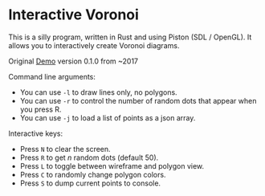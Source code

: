 Interactive Voronoi
=========================

This is a silly program, written in Rust and using Piston (SDL / OpenGL). It allows you to interactively create Voronoi diagrams.

Original [Demo](https://www.youtube.com/watch?v=5uBe5CkFXlM) version 0.1.0 from ~2017



Command line arguments:
* You can use `-l` to draw lines only, no polygons.
* You can use `-r` to control the number of random dots that appear when you press R.
* You can use `-j` to load a list of points as a json array.

Interactive keys:
* Press `N` to clear the screen.
* Press `R` to get _n_ random dots (default 50).
* Press `L` to toggle between wireframe and polygon view.
* Press `C` to randomly change polygon colors.
* Press `S` to dump current points to console.
